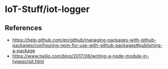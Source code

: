 # IoT-Stuff/iot-logger


## References

- https://help.github.com/en/github/managing-packages-with-github-packages/configuring-npm-for-use-with-github-packages#publishing-a-package
- https://www.twilio.com/blog/2017/06/writing-a-node-module-in-typescript.html
